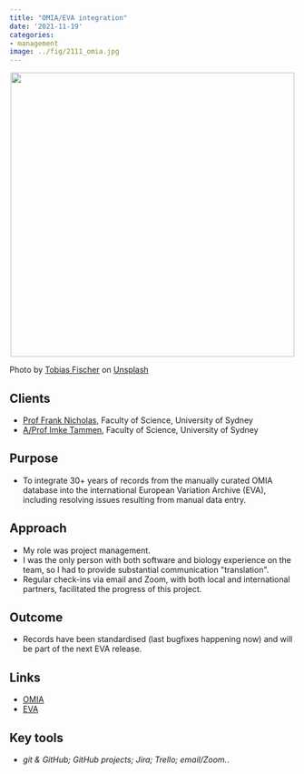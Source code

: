 ```yaml
---
title: "OMIA/EVA integration"
date: '2021-11-19'
categories: 
- management
image: ../fig/2111_omia.jpg
---
```


<p align="center">
<img src="https://daryavanichkina.com/fig/2111_omia.jpg" width="500" />
</p>

Photo by <a href="https://unsplash.com/@tofi?utm_source=unsplash&utm_medium=referral&utm_content=creditCopyText">Tobias Fischer</a> on <a href="https://unsplash.com/s/photos/database?utm_source=unsplash&utm_medium=referral&utm_content=creditCopyText">Unsplash</a>
  
## Clients

- [Prof Frank Nicholas](https://www.sydney.edu.au/science/about/our-people/academic-staff/frank-nicholas.html), Faculty of Science, University of Sydney
- [A/Prof Imke Tammen](https://www.sydney.edu.au/science/about/our-people/academic-staff/imke-tammen.html), Faculty of Science, University of Sydney


## Purpose

- To integrate 30+ years of records from the manually curated OMIA database into the international European Variation Archive (EVA), including resolving issues resulting from manual data entry.

## Approach

- My role was project management.
- I was the only person with both software and biology experience on the team, so I had to provide substantial communication "translation". 
- Regular check-ins via email and Zoom, with both local and international partners, facilitated the progress of this project.

## Outcome

- Records have been standardised (last bugfixes happening now) and will be part of the next EVA release.


## Links

- [OMIA](https://omia.org/)
- [EVA](https://www.ebi.ac.uk/eva/)

## Key tools

- *git & GitHub; GitHub projects; Jira; Trello; email/Zoom.*.

